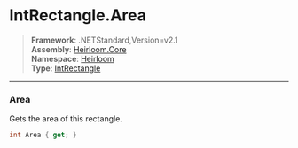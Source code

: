 # IntRectangle.Area

> **Framework**: .NETStandard,Version=v2.1  
> **Assembly**: [Heirloom.Core][0]  
> **Namespace**: [Heirloom][0]  
> **Type**: [IntRectangle][1]  

--------------------------------------------------------------------------------

### Area

Gets the area of this rectangle.

```cs
int Area { get; }
```

[0]: ..\Heirloom.Core.md
[1]: Heirloom.IntRectangle.md
